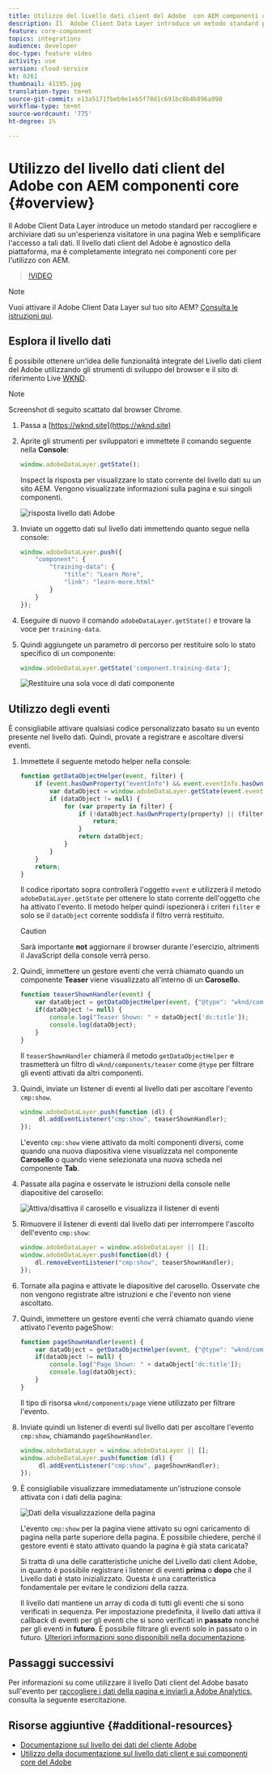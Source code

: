 ```yaml
---
title: Utilizzo del livello dati client del Adobe  con AEM componenti core
description: Il  Adobe Client Data Layer introduce un metodo standard per raccogliere e archiviare dati su un'esperienza visitatore in una pagina Web e semplificare l'accesso a tali dati. Il livello dati client del Adobe  è agnostico della piattaforma, ma è completamente integrato nei componenti core per l'utilizzo con AEM.
feature: core-component
topics: integrations
audience: developer
doc-type: feature video
activity: use
version: cloud-service
kt: 6261
thumbnail: 41195.jpg
translation-type: tm+mt
source-git-commit: e13a5171fbeb9e1eb5f78d1c691bc8b4b896a998
workflow-type: tm+mt
source-wordcount: '775'
ht-degree: 1%

---
```



# Utilizzo del livello dati client del Adobe  con AEM componenti core {#overview}

Il  Adobe Client Data Layer introduce un metodo standard per raccogliere e archiviare dati su un&#39;esperienza visitatore in una pagina Web e semplificare l&#39;accesso a tali dati. Il livello dati client del Adobe  è agnostico della piattaforma, ma è completamente integrato nei componenti core per l&#39;utilizzo con AEM.

>[!VIDEO](https://video.tv.adobe.com/v/41195?quality=12&learn=on)

>[!NOTE]
>
> Vuoi attivare il  Adobe Client Data Layer sul tuo sito AEM? [Consulta le istruzioni qui](https://docs.adobe.com/content/help/en/experience-manager-core-components/using/developing/data-layer/overview.html#installation-activation).

## Esplora il livello dati

È possibile ottenere un&#39;idea delle funzionalità integrate del Livello dati client del Adobe  utilizzando gli strumenti di sviluppo del browser e il sito di riferimento Live [WKND](https://wknd.site/).

>[!NOTE]
>
> Screenshot di seguito scattato dal browser Chrome.

1. Passa a [https://wknd.site](https://wknd.site)
1. Aprite gli strumenti per sviluppatori e immettete il comando seguente nella **Console**:

   ```js
   window.adobeDataLayer.getState();
   ```

    Inspect la risposta per visualizzare lo stato corrente del livello dati su un sito AEM. Vengono visualizzate informazioni sulla pagina e sui singoli componenti.

   ![ risposta livello dati Adobe](assets/data-layer-state-response.png)

1. Inviate un oggetto dati sul livello dati immettendo quanto segue nella console:

   ```js
   window.adobeDataLayer.push({
       "component": {
           "training-data": {
               "title": "Learn More",
               "link": "learn-more.html"
           }
       }
   });
   ```

1. Eseguire di nuovo il comando `adobeDataLayer.getState()` e trovare la voce per `training-data`.
1. Quindi aggiungete un parametro di percorso per restituire solo lo stato specifico di un componente:

   ```js
   window.adobeDataLayer.getState('component.training-data');
   ```

   ![Restituire una sola voce di dati componente](assets/return-just-single-component.png)

## Utilizzo degli eventi

È consigliabile attivare qualsiasi codice personalizzato basato su un evento presente nel livello dati. Quindi, provate a registrare e ascoltare diversi eventi.

1. Immettete il seguente metodo helper nella console:

   ```js
   function getDataObjectHelper(event, filter) {
       if (event.hasOwnProperty("eventInfo") && event.eventInfo.hasOwnProperty("path")) {
           var dataObject = window.adobeDataLayer.getState(event.eventInfo.path);
           if (dataObject != null) {
               for (var property in filter) {
                   if (!dataObject.hasOwnProperty(property) || (filter[property] !== null && filter[property] !== dataObject[property])) {
                       return;
                   }
                   return dataObject;
               }
           }
       }
       return;
   }
   ```

   Il codice riportato sopra controllerà l&#39;oggetto `event` e utilizzerà il metodo `adobeDataLayer.getState` per ottenere lo stato corrente dell&#39;oggetto che ha attivato l&#39;evento. Il metodo helper quindi ispezionerà i criteri `filter` e solo se il `dataObject` corrente soddisfa il filtro verrà restituito.

   >[!CAUTION]
   >
   > Sarà importante **not** aggiornare il browser durante l&#39;esercizio, altrimenti il JavaScript della console verrà perso.

1. Quindi, immettere un gestore eventi che verrà chiamato quando un componente **Teaser** viene visualizzato all&#39;interno di un **Carosello**.

   ```js
   function teaserShownHandler(event) {
       var dataObject = getDataObjectHelper(event, {"@type": "wknd/components/teaser"});
       if(dataObject != null) {
           console.log("Teaser Shown: " + dataObject['dc:title']);
           console.log(dataObject);
       }
   }
   ```

   Il `teaserShownHandler` chiamerà il metodo `getDataObjectHelper` e trasmetterà un filtro di `wknd/components/teaser` come `@type` per filtrare gli eventi attivati da altri componenti.

1. Quindi, inviate un listener di eventi al livello dati per ascoltare l&#39;evento `cmp:show`.

   ```js
   window.adobeDataLayer.push(function (dl) {
        dl.addEventListener("cmp:show", teaserShownHandler);
   });
   ```

   L&#39;evento `cmp:show` viene attivato da molti componenti diversi, come quando una nuova diapositiva viene visualizzata nel componente **Carosello** o quando viene selezionata una nuova scheda nel componente **Tab**.

1. Passate alla pagina e osservate le istruzioni della console nelle diapositive del carosello:

   ![Attiva/disattiva il carosello e visualizza il listener di eventi](assets/teaser-console-slides.png)

1. Rimuovere il listener di eventi dal livello dati per interrompere l&#39;ascolto dell&#39;evento `cmp:show`:

   ```js
   window.adobeDataLayer = window.adobeDataLayer || [];
   window.adobeDataLayer.push(function(dl) {
       dl.removeEventListener("cmp:show", teaserShownHandler);
   });
   ```

1. Tornate alla pagina e attivate le diapositive del carosello. Osservate che non vengono registrate altre istruzioni e che l&#39;evento non viene ascoltato.

1. Quindi, immettere un gestore eventi che verrà chiamato quando viene attivato l&#39;evento pageShow:

   ```js
   function pageShownHandler(event) {
       var dataObject = getDataObjectHelper(event, {"@type": "wknd/components/page"});
       if(dataObject != null) {
           console.log("Page Shown: " + dataObject['dc:title']);
           console.log(dataObject);
       }
   }
   ```

   Il tipo di risorsa `wknd/components/page` viene utilizzato per filtrare l&#39;evento.

1. Inviate quindi un listener di eventi sul livello dati per ascoltare l&#39;evento `cmp:show`, chiamando `pageShownHandler`.

   ```js
   window.adobeDataLayer = window.adobeDataLayer || [];
   window.adobeDataLayer.push(function (dl) {
        dl.addEventListener("cmp:show", pageShownHandler);
   });
   ```

1. È consigliabile visualizzare immediatamente un&#39;istruzione console attivata con i dati della pagina:

   ![Dati della visualizzazione della pagina](assets/page-show-console-data.png)

   L&#39;evento `cmp:show` per la pagina viene attivato su ogni caricamento di pagina nella parte superiore della pagina. È possibile chiedere, perché il gestore eventi è stato attivato quando la pagina è già stata caricata?

   Si tratta di una delle caratteristiche uniche del Livello dati client  Adobe, in quanto è possibile registrare i listener di eventi **prima** o **dopo** che il Livello dati è stato inizializzato. Questa è una caratteristica fondamentale per evitare le condizioni della razza.

   Il livello dati mantiene un array di coda di tutti gli eventi che si sono verificati in sequenza. Per impostazione predefinita, il livello dati attiva il callback di eventi per gli eventi che si sono verificati in **passato** nonché per gli eventi in **futuro**. È possibile filtrare gli eventi solo in passato o in futuro. [Ulteriori informazioni sono disponibili nella documentazione](https://github.com/adobe/adobe-client-data-layer/wiki#addeventlistener).


## Passaggi successivi

Per informazioni su come utilizzare il livello Dati client del Adobe basato sull&#39;evento per [raccogliere i dati della pagina e inviarli a  Adobe Analytics](../analytics/collect-data-analytics.md), consulta la seguente esercitazione.


## Risorse aggiuntive {#additional-resources}

* [Documentazione sul livello dei dati del cliente  Adobe](https://github.com/adobe/adobe-client-data-layer/wiki)
* [Utilizzo della documentazione sul livello dati client e sui componenti core del Adobe ](https://docs.adobe.com/content/help/en/experience-manager-core-components/using/developing/data-layer/overview.html)
